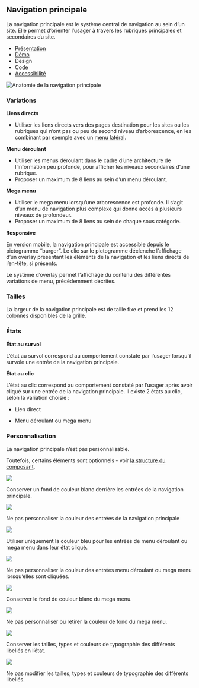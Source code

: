 
## Navigation principale

La navigation principale est le système central de navigation au sein d’un site. Elle permet d’orienter l’usager à travers les rubriques principales et secondaires du site.


- [Présentation](../index.md)
- [Démo](../demo/index.md)
- Design
- [Code](../code/index.md)
- [Accessibilité](../accessibility/index.md)



![Anatomie de la navigation principale](../_asset/anatomy/anatomy-1.png)












### Variations

**Liens directs**


- Utiliser les liens directs vers des pages destination pour les sites ou les rubriques qui n’ont pas ou peu de second niveau d’arborescence, en les combinant par exemple avec un [menu latéral](../../../../sidemenu/_part/doc/index.md).

**Menu déroulant**


- Utiliser les menus déroulant dans le cadre d’une architecture de l’information peu profonde, pour afficher les niveaux secondaires d’une rubrique.
- Proposer un maximum de 8 liens au sein d’un menu déroulant.

**Mega menu**


- Utiliser le mega menu lorsqu’une arborescence est profonde. Il s’agit d’un menu de navigation plus complexe qui donne accès à plusieurs niveaux de profondeur.
- Proposer un maximum de 8 liens au sein de chaque sous catégorie.

**Responsive**

En version mobile, la navigation principale est accessible depuis le pictogramme “burger”. Le clic sur le pictogramme déclenche l’affichage d’un overlay présentant les éléments de la navigation et les liens directs de l’en-tête, si présents.

Le système d’overlay permet l’affichage du contenu des différentes variations de menu, précédemment décrites.

### Tailles

La largeur de la navigation principale est de taille fixe et prend les 12 colonnes disponibles de la grille.

### États

**État au survol**

L’état au survol correspond au comportement constaté par l’usager lorsqu’il survole une entrée de la navigation principale.

**État au clic**

L’état au clic correspond au comportement constaté par l’usager après avoir cliqué sur une entrée de la navigation principale. Il existe 2 états au clic, selon la variation choisie :

- Lien direct

- Menu déroulant ou mega menu

### Personnalisation

La navigation principale n’est pas personnalisable.

Toutefois, certains éléments sont optionnels - voir [la structure du composant](#navigation-principale).



![](./assets/_asset/custom/do-1.png)

Conserver un fond de couleur blanc derrière les entrées de la navigation principale.



![](./assets/_asset/custom/dont-1.png)

Ne pas personnaliser la couleur des entrées de la navigation principale



![](./assets/_asset/custom/do-2.png)

Utiliser uniquement la couleur bleu pour les entrées de menu déroulant ou mega menu dans leur état cliqué.



![](./assets/_asset/custom/dont-2.png)

Ne pas personnaliser la couleur des entrées menu déroulant ou mega menu lorsqu’elles sont cliquées.



![](./assets/_asset/custom/do-3.png)

Conserver le fond de couleur blanc du mega menu.



![](./assets/_asset/custom/dont-3.png)

Ne pas personnaliser ou retirer la couleur de fond du mega menu.



![](./assets/_asset/custom/do-4.png)

Conserver les tailles, types et couleurs de typographie des différents libellés en l’état.



![](./assets/_asset/custom/dont-4.png)

Ne pas modifier les tailles, types et couleurs de typographie des différents libellés.



